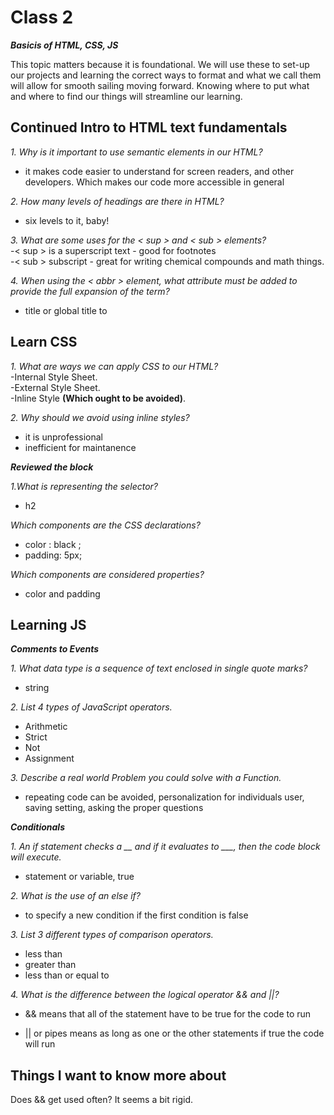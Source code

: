 # Class 2

***Basicis of HTML, CSS, JS***

This topic matters because it is foundational. We will use these to set-up our projects and learning the correct ways to format and what we call them will allow for smooth sailing moving forward. Knowing where to put what and where to find our things will streamline our learning. 

## Continued Intro to HTML text fundamentals

*1. Why is it important to use semantic elements in our HTML?*

- it makes code easier to understand for screen readers, and other developers. Which makes our code more accessible in general

*2. How many levels of headings are there in HTML?*

- six levels to it,  baby!

*3. What are some uses for the < sup > and < sub > elements?*  
-< sup > is a superscript text -  good for footnotes  
-< sub >  subscript - great for writing chemical compounds and math things.  

*4. When using the < abbr > element, what attribute must be added to provide the full expansion of the term?*  

- title or global title to

## Learn CSS

*1. What are ways we can apply CSS to our HTML?*  
-Internal Style Sheet.  
-External Style Sheet.  
-Inline Style **(Which ought to be avoided)**.
  
*2. Why should we avoid using inline styles?*

- it is unprofessional
- inefficient for maintanence

***Reviewed the block***

*1.What is representing the selector?*

- h2

 *Which components are the CSS declarations?*

- color : black ;  
- padding: 5px;  

*Which components are considered properties?* 

- color and padding  

## Learning JS

***Comments to Events***

*1. What data type is a sequence of text enclosed in single quote marks?*

- string 

*2. List 4 types of JavaScript operators.*

- Arithmetic
- Strict
- Not
- Assignment

*3. Describe a real world Problem you could solve with a Function.*

- repeating code can be avoided, personalization for individuals user, saving setting, asking the proper questions

***Conditionals***

*1. An if statement checks a __ and if it evaluates to ___, then the code block will execute.*

- statement or variable, true

*2. What is the use of an else if?*

- to specify a new condition if the first condition is false

*3. List 3 different types of comparison operators.*

- less than
- greater than
- less than or equal to

*4. What is the difference between the logical operator && and ||?*

- && means that all of the statement have to be true for the code to run

- || or pipes means as long as one or the other statements if true the code will run

## Things I want to know more about

Does && get used often? It seems a bit rigid.
